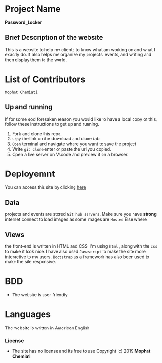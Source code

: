 # Project Name
**Password_Locker**
## Brief Description of the website


This is a  website to help my clients to know what am working on and what I exactly do. It also helps me organize my projects, events, and writing and then display them to the world.
# List of Contributors
`Mophat Chemiati`

## Up and running
If for some god foresaken reason you would like to have a local copy of this, follow these instructions to get up and running.

1. Fork and clone this repo.
2. `Copy` the link on the download and clone tab
3. `Open` terminal and navigate where you want to save the project
4. Write `git clone` enter or paste the url you copied.
5. Open a live server on Vscode and preview it on a browser. 

# Deployemnt 
You can access this site by clicking [here](https://mophat7.github.io/Studio/)

## Data
projects and events are stored `Git hub servers`. Make sure you have **strong** internet connect to load images as some images are `Hosted` Else where. 



## Views
the front-end is written in HTML and CSS. I'm using  `html` , along with the `css`  to make it look nice. I have also used `Javascript` to make the site more interactive to my users. `Bootstrap` as a framework has also been used to make the site responsive.
# BDD
- The website is user friendly


# Languages
The website is written in American English


### License
* The site has no license and its free to use 
Copyright (c) 2019  **Mophat Chemiati**
  